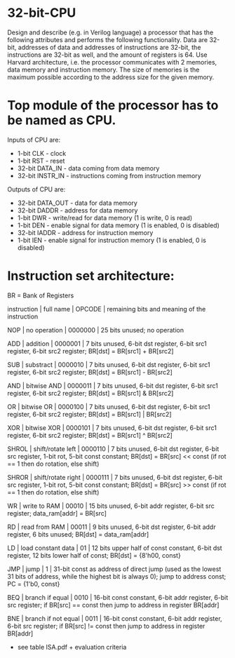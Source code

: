 # 32-bit-CPU

Design and describe (e.g. in Verilog language) a processor that has the following attributes and performs the following functionality.
Data are 32-bit, addresses of data and addresses of instructions are 32-bit, the instructions are 32-bit as well, and the amount of registers is 64.
Use Harvard architecture, i.e. the processor communicates with 2 memories, data memory and instruction memory. The size of memories is the maximum possible according to the address size for the given memory.

# Top module of the processor has to be named as CPU.

Inputs of CPU are:
 - 1-bit CLK - clock
 - 1-bit RST - reset
 - 32-bit DATA_IN - data coming from data memory
 - 32-bit INSTR_IN - instructions coming from instruction memory
 
Outputs of CPU are:
 - 32-bit DATA_OUT - data for data memory
 - 32-bit DADDR - address for data memory
 - 1-bit DWR - write/read for data memory (1 is write, 0 is read)
 - 1-bit DEN - enable signal for data memory (1 is enabled, 0 is disabled)
 - 32-bit IADDR - address for instruction memory
 - 1-bit IEN - enable signal for instruction memory (1 is enabled, 0 is disabled)


# Instruction set architecture:

BR = Bank of Registers

instruction | full name           | OPCODE  | remaining bits and meaning of the instruction

NOP         | no operation        | 0000000 | 25 bits unused; no operation

ADD         | addition            | 0000001 | 7 bits unused, 6-bit dst register, 6-bit src1 register, 6-bit src2 register; BR[dst] = BR[src1] + BR[src2]

SUB         | substract           | 0000010 | 7 bits unused, 6-bit dst register, 6-bit src1 register, 6-bit src2 register; BR[dst] = BR[src1] - BR[src2]

AND         | bitwise AND         | 0000011 | 7 bits unused, 6-bit dst register, 6-bit src1 register, 6-bit src2 register; BR[dst] = BR[src1] & BR[src2]

OR          | bitwise OR          | 0000100 | 7 bits unused, 6-bit dst register, 6-bit src1 register, 6-bit src2 register; BR[dst] = BR[src1] | BR[src2]

XOR         | bitwise XOR         | 0000101 | 7 bits unused, 6-bit dst register, 6-bit src1 register, 6-bit src2 register; BR[dst] = BR[src1] ^ BR[src2]

SHROL       | shift/rotate left   | 0000110 | 7 bits unused, 6-bit dst register, 6-bit src register, 1-bit rot, 5-bit const constant; BR[dst] = BR[src] << const (if rot == 1 then do rotation, else shift)

SHROR       | shift/rotate right  | 0000111 | 7 bits unused, 6-bit dst register, 6-bit src register, 1-bit rot, 5-bit const constant; BR[dst] = BR[src] >> const (if rot == 1 then do rotation, else shift)

WR          | write to RAM        | 00010   | 15 bits unused, 6-bit addr register, 6-bit src register; data_ram[addr] = BR[src]

RD          | read from RAM       | 00011   | 9 bits unused, 6-bit dst register, 6-bit addr register, 6 bits unused; BR[dst] = data_ram[addr]

LD          | load constant data  | 01      | 12 bits upper half of const constant, 6-bit dst register, 12 bits lower half of const; BR[dst] = {8'h00, const} 

JMP         | jump                | 1       | 31-bit const as address of direct jump (used as the lowest 31 bits of address, while the highest bit is always 0); 
jump to address const; PC = {1'b0, const}

BEQ         | branch if equal     | 0010    | 16-bit const constant, 6-bit addr register, 6-bit src register; if BR[src] == const then jump to address in register  BR[addr]

BNE         | branch if not equal | 0011    | 16-bit const constant, 6-bit addr register, 6-bit src register; if BR[src] != const then jump to address in register 
BR[addr]

+ see table ISA.pdf + evaluation criteria
